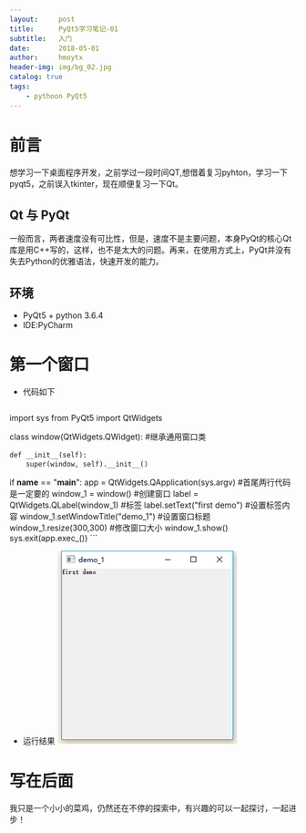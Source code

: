 ```yaml
---
layout:     post
title:      PyQt5学习笔记-01
subtitle:   入门
date:       2018-05-01
author:     hmoytx
header-img: img/bg_02.jpg
catalog: true
tags:
    - pythoon PyQt5 
---
```


# 前言
想学习一下桌面程序开发，之前学过一段时间QT,想借着复习pyhton，学习一下pyqt5，之前误入tkinter，现在顺便复习一下Qt。
    
## Qt 与 PyQt
一般而言，两者速度没有可比性，但是，速度不是主要问题，本身PyQt的核心Qt库是用C++写的，这样，也不是太大的问题。再来，在使用方式上，PyQt并没有失去Python的优雅语法，快速开发的能力。

## 环境
* PyQt5 + python 3.6.4
* IDE:PyCharm

# 第一个窗口

* 代码如下

    ```python
import sys
from PyQt5 import QtWidgets


class window(QtWidgets.QWidget): #继承通用窗口类

    def __init__(self):
        super(window, self).__init__()



if __name__ == "__main__":
    app = QtWidgets.QApplication(sys.argv) #首尾两行代码是一定要的
    window_1 = window() #创建窗口
    label = QtWidgets.QLabel(window_1) #标签
    label.setText("first demo") #设置标签内容
    window_1.setWindowTitle("demo_1") #设置窗口标题
    window_1.resize(300,300)  #修改窗口大小
    window_1.show()
    sys.exit(app.exec_())
    ```

* 运行结果
![demo1运行结果](/img/demo.png)

# 写在后面
我只是一个小小的菜鸡，仍然还在不停的探索中，有兴趣的可以一起探讨，一起进步！
